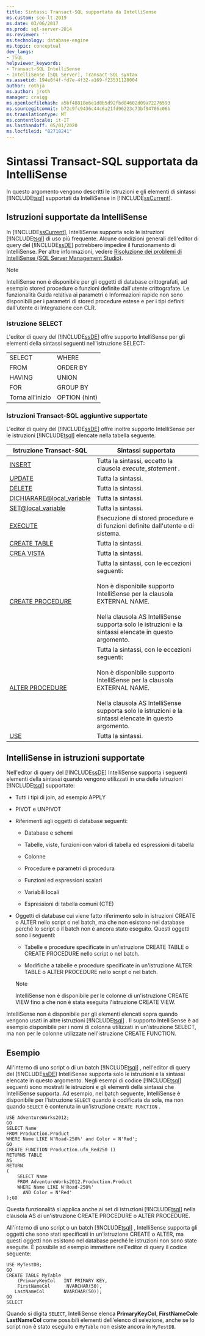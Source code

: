 ```yaml
---
title: Sintassi Transact-SQL supportata da IntelliSense
ms.custom: seo-lt-2019
ms.date: 03/06/2017
ms.prod: sql-server-2014
ms.reviewer: ''
ms.technology: database-engine
ms.topic: conceptual
dev_langs:
- TSQL
helpviewer_keywords:
- Transact-SQL IntelliSense
- IntelliSense [SQL Server], Transact-SQL syntax
ms.assetid: 194e8f4f-fd7e-4f32-a169-f23531128004
author: rothja
ms.author: jroth
manager: craigg
ms.openlocfilehash: a5bf48818e6e1d0b5d92fbd04602d09a72276593
ms.sourcegitcommit: b72c9fc9436c44c6a21fd96223c73bf94706c06b
ms.translationtype: MT
ms.contentlocale: it-IT
ms.lasthandoff: 05/01/2020
ms.locfileid: "82718241"
---
```

# <a name="transact-sql-syntax-supported-by-intellisense"></a>Sintassi Transact-SQL supportata da IntelliSense
  In questo argomento vengono descritti le istruzioni e gli elementi di sintassi [!INCLUDE[tsql](../../includes/tsql-md.md)] supportati da IntelliSense in [!INCLUDE[ssCurrent](../../includes/sscurrent-md.md)].  
  
## <a name="statements-supported-by-intellisense"></a>Istruzioni supportate da IntelliSense  
 In [!INCLUDE[ssCurrent](../../includes/sscurrent-md.md)], IntelliSense supporta solo le istruzioni [!INCLUDE[tsql](../../includes/tsql-md.md)] di uso più frequente. Alcune condizioni generali dell'editor di query del [!INCLUDE[ssDE](../../includes/ssde-md.md)] potrebbero impedire il funzionamento di IntelliSense. Per altre informazioni, vedere [Risoluzione dei problemi di IntelliSense &#40;SQL Server Management Studio&#41;](troubleshooting-intellisense.md).  
  
> [!NOTE]  
>  IntelliSense non è disponibile per gli oggetti di database crittografati, ad esempio stored procedure o funzioni definite dall'utente crittografate. Le funzionalità Guida relativa ai parametri e Informazioni rapide non sono disponibili per i parametri di stored procedure estese e per i tipi definiti dall'utente di Integrazione con CLR.  
  
### <a name="select-statement"></a>Istruzione SELECT  
 L'editor di query del [!INCLUDE[ssDE](../../includes/ssde-md.md)] offre supporto IntelliSense per gli elementi della sintassi seguenti nell'istruzione SELECT:  
  
|||  
|-|-|  
|SELECT|WHERE|  
|FROM|ORDER BY|  
|HAVING|UNION|  
|FOR|GROUP BY|  
|Torna all'inizio|OPTION (hint)|  
  
### <a name="additional-transact-sql-statements-that-are-supported"></a>Istruzioni Transact-SQL aggiuntive supportate  
 L'editor di query del [!INCLUDE[ssDE](../../includes/ssde-md.md)] offre inoltre supporto IntelliSense per le istruzioni [!INCLUDE[tsql](../../includes/tsql-md.md)] elencate nella tabella seguente.  
  
|Istruzione Transact-SQL|Sintassi supportata|  
|-----------------------------|----------------------|  
|[INSERT](/sql/t-sql/statements/insert-transact-sql)|Tutta la sintassi, eccetto la clausola *execute_statement* .|  
|[UPDATE](/sql/t-sql/queries/update-transact-sql)|Tutta la sintassi.|  
|[DELETE](/sql/t-sql/statements/delete-transact-sql)|Tutta la sintassi.|  
|[DICHIARARE@local_variable](/sql/t-sql/language-elements/declare-local-variable-transact-sql)|Tutta la sintassi.|  
|[SET@local_variable](/sql/t-sql/language-elements/set-local-variable-transact-sql)|Tutta la sintassi.|  
|[EXECUTE](/sql/t-sql/language-elements/execute-transact-sql)|Esecuzione di stored procedure e di funzioni definite dall'utente e di sistema.|  
|[CREATE TABLE](/sql/t-sql/statements/create-table-transact-sql)|Tutta la sintassi.|  
|[CREA VISTA](/sql/t-sql/statements/create-view-transact-sql)|Tutta la sintassi.|  
|[CREATE PROCEDURE](/sql/t-sql/statements/create-procedure-transact-sql)|Tutta la sintassi, con le eccezioni seguenti:<br /><br /> Non è disponibile supporto IntelliSense per la clausola EXTERNAL NAME.<br /><br /> Nella clausola AS IntelliSense supporta solo le istruzioni e la sintassi elencate in questo argomento.|  
|[ALTER PROCEDURE](/sql/t-sql/statements/alter-procedure-transact-sql)|Tutta la sintassi, con le eccezioni seguenti:<br /><br /> Non è disponibile supporto IntelliSense per la clausola EXTERNAL NAME.<br /><br /> Nella clausola AS IntelliSense supporta solo le istruzioni e la sintassi elencate in questo argomento.|  
|[USE](/sql/t-sql/language-elements/use-transact-sql)|Tutta la sintassi.|  
  
## <a name="intellisense-in-supported-statements"></a>IntelliSense in istruzioni supportate  
 Nell'editor di query del [!INCLUDE[ssDE](../../includes/ssde-md.md)] IntelliSense supporta i seguenti elementi della sintassi quando vengono utilizzati in una delle istruzioni [!INCLUDE[tsql](../../includes/tsql-md.md)] supportate:  
  
-   Tutti i tipi di join, ad esempio APPLY  
  
-   PIVOT e UNPIVOT  
  
-   Riferimenti agli oggetti di database seguenti:  
  
    -   Database e schemi  
  
    -   Tabelle, viste, funzioni con valori di tabella ed espressioni di tabella  
  
    -   Colonne  
  
    -   Procedure e parametri di procedura  
  
    -   Funzioni ed espressioni scalari  
  
    -   Variabili locali  
  
    -   Espressioni di tabella comuni (CTE)  
  
-   Oggetti di database cui viene fatto riferimento solo in istruzioni CREATE o ALTER nello script o nel batch, ma che non esistono nel database perché lo script o il batch non è ancora stato eseguito. Questi oggetti sono i seguenti:  
  
    -   Tabelle e procedure specificate in un'istruzione CREATE TABLE o CREATE PROCEDURE nello script o nel batch.  
  
    -   Modifiche a tabelle e procedure specificate in un'istruzione ALTER TABLE o ALTER PROCEDURE nello script o nel batch.  
  
    > [!NOTE]  
    >  IntelliSense non è disponibile per le colonne di un'istruzione CREATE VIEW fino a che non è stata eseguita l'istruzione CREATE VIEW.  
  
 IntelliSense non è disponibile per gli elementi elencati sopra quando vengono usati in altre istruzioni [!INCLUDE[tsql](../../includes/tsql-md.md)] . Il supporto IntelliSense è ad esempio disponibile per i nomi di colonna utilizzati in un'istruzione SELECT, ma non per le colonne utilizzate nell'istruzione CREATE FUNCTION.  
  
## <a name="examples"></a>Esempio  
 All'interno di uno script o di un batch [!INCLUDE[tsql](../../includes/tsql-md.md)] , nell'editor di query del [!INCLUDE[ssDE](../../includes/ssde-md.md)] IntelliSense supporta solo le istruzioni e la sintassi elencate in questo argomento. Negli esempi di codice [!INCLUDE[tsql](../../includes/tsql-md.md)] seguenti sono mostrati le istruzioni e gli elementi della sintassi che IntelliSense supporta. Ad esempio, nel batch seguente, IntelliSense è disponibile per l'istruzione `SELECT` quando è codificata da sola, ma non quando `SELECT` è contenuta in un'istruzione `CREATE FUNCTION` .  
  
```  
USE AdventureWorks2012;  
GO  
SELECT Name  
FROM Production.Product  
WHERE Name LIKE N'Road-250%' and Color = N'Red';  
GO  
CREATE FUNCTION Production.ufn_Red250 ()  
RETURNS TABLE  
AS  
RETURN   
(  
    SELECT Name  
    FROM AdventureWorks2012.Production.Product  
    WHERE Name LIKE N'Road-250%'  
      AND Color = N'Red'  
);GO  
```  
  
 Questa funzionalità si applica anche ai set di istruzioni [!INCLUDE[tsql](../../includes/tsql-md.md)] nella clausola AS di un'istruzione CREATE PROCEDURE o ALTER PROCEDURE.  
  
 All'interno di uno script o un batch [!INCLUDE[tsql](../../includes/tsql-md.md)] , IntelliSense supporta gli oggetti che sono stati specificati in un'istruzione CREATE o ALTER, ma questi oggetti non esistono nel database perché le istruzioni non sono state eseguite. È possibile ad esempio immettere nell'editor di query il codice seguente:  
  
```  
USE MyTestDB;  
GO  
CREATE TABLE MyTable  
    (PrimaryKeyCol   INT PRIMARY KEY,  
    FirstNameCol      NVARCHAR(50),  
   LastNameCol       NVARCHAR(50));  
GO  
SELECT   
```  
  
 Quando si digita `SELECT`, IntelliSense elenca **PrimaryKeyCol**, **FirstNameCol**e **LastNameCol** come possibili elementi dell'elenco di selezione, anche se lo script non è stato eseguito e `MyTable` non esiste ancora in `MyTestDB`.  
  
  

